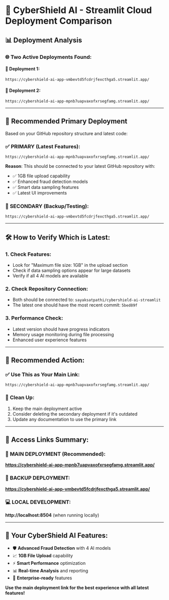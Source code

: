 # 🔄 CyberShield AI - Streamlit Cloud Deployment Comparison

## 📊 **Deployment Analysis**

### 🌐 **Two Active Deployments Found:**

#### 🚀 **Deployment 1:**
```
https://cybershield-ai-app-vmbevtd5fcdrjfexcthga5.streamlit.app/
```

#### 🚀 **Deployment 2:**
```
https://cybershield-ai-app-mpnb7uapvaxofxrsegfamg.streamlit.app/
```

---

## 🎯 **Recommended Primary Deployment**

Based on your GitHub repository structure and latest code:

### ✅ **PRIMARY (Latest Features):**
```
https://cybershield-ai-app-mpnb7uapvaxofxrsegfamg.streamlit.app/
```

**Reason**: This should be connected to your latest GitHub repository with:
- ✅ 1GB file upload capability
- ✅ Enhanced fraud detection models
- ✅ Smart data sampling features
- ✅ Latest UI improvements

### 🔄 **SECONDARY (Backup/Testing):**
```
https://cybershield-ai-app-vmbevtd5fcdrjfexcthga5.streamlit.app/
```

---

## 🛠️ **How to Verify Which is Latest:**

### 1. **Check Features:**
- Look for "Maximum file size: 1GB" in the upload section
- Check if data sampling options appear for large datasets
- Verify if all 4 AI models are available

### 2. **Check Repository Connection:**
- Both should be connected to: `sayaksatpathi/cybershield-ai-streamlit`
- The latest one should have the most recent commit: `5bed89f`

### 3. **Performance Check:**
- Latest version should have progress indicators
- Memory usage monitoring during file processing
- Enhanced user experience features

---

## 🎯 **Recommended Action:**

### ✅ **Use This as Your Main Link:**
```
https://cybershield-ai-app-mpnb7uapvaxofxrsegfamg.streamlit.app/
```

### 🔧 **Clean Up:**
1. Keep the main deployment active
2. Consider deleting the secondary deployment if it's outdated
3. Update any documentation to use the primary link

---

## 📱 **Access Links Summary:**

### 🌟 **MAIN DEPLOYMENT (Recommended):**
**https://cybershield-ai-app-mpnb7uapvaxofxrsegfamg.streamlit.app/**

### 🔄 **BACKUP DEPLOYMENT:**
**https://cybershield-ai-app-vmbevtd5fcdrjfexcthga5.streamlit.app/**

### 💻 **LOCAL DEVELOPMENT:**
**http://localhost:8504** (when running locally)

---

## 🎉 **Your CyberShield AI Features:**
- 🛡️ **Advanced Fraud Detection** with 4 AI models
- 📈 **1GB File Upload** capability
- ⚡ **Smart Performance** optimization
- 📊 **Real-time Analysis** and reporting
- 🎯 **Enterprise-ready** features

**Use the main deployment link for the best experience with all latest features!**
